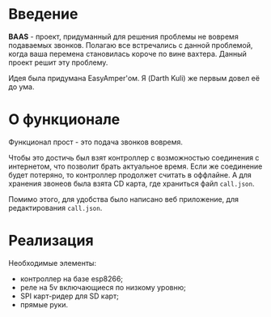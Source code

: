 # Введение

**BAAS** - проект, придуманный для решения проблемы не вовремя подаваемых звонков. Полагаю все встречались с данной проблемой, когда ваша перемена становилась короче по вине вахтера. Данный проект решит эту проблему.

Идея была придумана EasyAmper'ом. Я (Darth Kuli) же первым довел её до ума.

# О функционале

Функционал прост - это подача звонков вовремя.

Чтобы это достичь был взят контроллер с возможностью соединения с интернетом, что позволит брать актуальное время. Если же соединение будет потеряно, то контроллер продолжет считать в оффлайне. А для хранения звонеов была взята CD карта, где храниться файл `call.json`.

Помимо этого, для удобства было написано веб приложение, для редактирования `call.json`.

# Реализация

Необходимые элементы:

* контроллер на базе esp8266;
* реле на 5v включающиеся по низкому уровню;
* SPI карт-ридер для SD карт;
* прямые руки.
